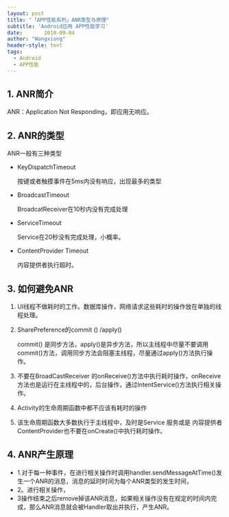 ```yaml
---
layout: post
title: "「APP性能系列」ANR类型与原理"
subtitle: 'Android应用 APP性能学习'
date:       2018-09-04
author: "Wangxiong"
header-style: text
tags:
  - Android
  - APP性能
---
```


## 1. ANR简介

ANR：Application Not Responding，即应用无响应。

## 2. ANR的类型

ANR一般有三种类型

- KeyDispatchTimeout

  按键或者触摸事件在5ms内没有响应，出现最多的类型

- BroadcastTimeout

  BroadcatReceiver在10秒内没有完成处理

- ServiceTimeout

  Service在20秒没有完成处理，小概率。

- ContentProvider Timeout

  内容提供者执行超时。

## 3. 如何避免ANR

1. UI线程不做耗时的工作。数据库操作，网络请求这些耗时的操作放在单独的线程处理。

2. SharePreference的commit () /apply()

   commit() 是同步方法，apply()是异步方法，所以主线程中尽量不要调用 commit()方法，调用同步方法会阻塞主线程，尽量通过apply()方法执行操作。

3. 不要在BroadCastReceiver 的onReceive()方法中执行耗时操作，onReceive方法也是运行在主线程中的，后台操作，通过IntentService()方法执行相关操作。

4. Activity的生命周期函数中都不应该有耗时的操作

5. 该生命周期函数大多数执行于主线程中，及时是Service 服务或是 内容提供者ContentProvider也不要在onCreate()中执行耗时操作。

## 4. ANR产生原理

- 1.对于每一种事件，在进行相关操作时调用handler.sendMessageAtTime()发生一个ANR的消息，消息的延时时间为每个ANR类型的发生时间，
- 2。进行相关操作，
- 3操作结束之后remove掉该ANR消息，如果相关操作没有在规定的时间内完成，那么ANR消息就会被Handler取出并执行，产生ANR。

